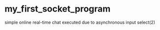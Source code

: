# my_first_socket_program

simple online real-time chat
executed due to asynchronous input select(2)
